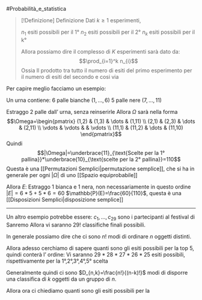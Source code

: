 #Probabilità_e_statistica 
>[!Definizione]  Definizione
>Dati $k\geq 1$ esperimenti,
>
>$n_{1}$ esiti possibili per il 1°
>$n_{2}$ esiti possibili per il 2°
>$n_{k}$ esiti possibili per il k°
>
>Allora possiamo dire il complesso di $K$ esperimenti sarà dato da:
>$$\prod_{i=1}^k n_{i}$$
>Ossia Il prodotto tra tutto il numero di esiti del primo esperimento per il numero di esiti del secondo e cosi via

Per capire meglio facciamo un esempio:

Un urna contiene:
$6$ palle bianche $(1,\dots,6)$
$5$ palle nere $(7,\dots,11)$

Estraggo 2 palle dall’ urna, senza reinserirle
Allora $\Omega$ sarà nella forma
$$\Omega=\begin{pmatrix}
(1,2) & (1,3) & \dots & (1,11) \\
(2,1) & (2,3) & \dots & (2,11) \\
\vdots & \vdots &  & \vdots \\
(11,1) & (11,2) & \dots & (11,10)
\end{pmatrix}$$
Quindi $$|\Omega|=\underbrace{11}_{\text{Scelte per la 1° pallina}}*\underbrace{10}_{\text{scelte per la 2° pallina}}=110$$
Questa è una [[Permutazioni Semplici|permutazione semplice]], che si ha in generale per ogni $|\Omega|$ di uno [[Spazio equiprobabile]]

Allora $E$: Estraggo 1 bianca e 1 nera, non necessariamente in questo ordine
$|E|=6*5+5*6=60$
$\mathbb{P}(E)=\frac{60}{110}$, questa è una [[Disposizioni Semplici|disposizione semplice]]

--- 
Un altro esempio potrebbe essere:
$c_{1},\dots,c_{29}$ sono i partecipanti al festival di Sanremo
Allora vi saranno $29!$ classifiche finali possibili.

In generale possiamo dire che ci sono $n!$ modi di ordinare $n$ oggetti distinti.


Allora adesso cerchiamo di sapere quanti sono gli esiti possibili per la top 5, quindi conterà l’ ordine:
Vi saranno $29*28*27*26*25$ esiti possibili, rispettivamente per la 1°,2°,3°,4°,5° scelta

Generalmente quindi ci sono $D_{n,k}=\frac{n!}{(n-k)!}$ modi di disporre una classifica di $k$ oggetti da un gruppo di $n$.


Allora ora ci chiediamo quanti sono gli esiti possibili per la 